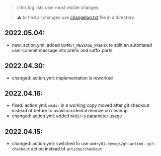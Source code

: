 > :information_source: this log lists user most visible changes

> :warning: to find all changes use [changelog.txt](https://github.com/andry81-devops/gh-action--accum-content/blob/master/changelog.txt) file in a directory

## 2022.05.04:
* new: action.yml: added `COMMIT_MESSAGE_PREFIX` to split an automated user commit message into prefix and suffix parts

## 2022.04.30:
* changed: action.yml: implementation is reworked

## 2022.04.16:
* fixed: action.yml: `mkdir` in a working copy moved after git checkout instead of before to avoid accidental remove on cleanup
* changed: action.yml: added `mkdir-p` parameter usage

## 2022.04.15:
* changed: action.yml: switched to use `andry81-devops/gh-action--git-checkout` action instead of `actions/checkout`
